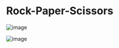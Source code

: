 # Rock-Paper-Scissors


![image](https://github.com/tanaysinghal-10/Rock-Paper-Scissors/assets/26772071/e1520cf1-d129-46d6-b3a5-480576b97cd3)

![image](https://github.com/tanaysinghal-10/Rock-Paper-Scissors/assets/26772071/ad9df064-c2cf-4ada-abbf-f763bcd997c3)

